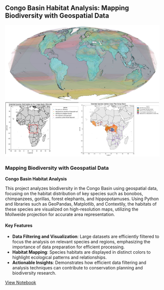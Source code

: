 ##  Congo Basin Habitat Analysis: Mapping Biodiversity with Geospatial Data

<img src="images/congo_basin_analysis.png"/>


### Mapping Biodiversity with Geospatial Data

**Congo Basin Habitat Analysis**

This project analyzes biodiversity in the Congo Basin using geospatial data, focusing on the habitat distribution of key species such as bonobos, chimpanzees, gorillas, forest elephants, and hippopotamuses. Using Python and libraries such as GeoPandas, Matplotlib, and Contextily, the habitats of these species are visualized on high-resolution maps, utilizing the Mollweide projection for accurate area representation.

#### Key Features
- **Data Filtering and Visualization**: Large datasets are efficiently filtered to focus the analysis on relevant species and regions, emphasizing the importance of data preparation for efficient processing.
- **Habitat Mapping**: Species habitats are displayed in distinct colors to highlight ecological patterns and relationships.
- **Actionable Insights**: Demonstrates how efficient data filtering and analysis techniques can contribute to conservation planning and biodiversity research.

[View Notebook](https://colab.research.google.com/drive/1bWolw0qLqUbWwAwKSWEslcMXpS9xCSsu)
